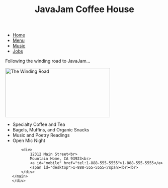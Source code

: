 <!DOCTYPE html>
<html>
   <head>
       <title>JavaJam Coffee House</title>
       <link rel="stylesheet" href="javajam.css">
       <meta charset="UTF-8">
       <meta name="viewport" content="width=device-width, initial-scale=1.0">
   </head>
   <body>
       <div id="wrapper">
       <header>
           <h1>JavaJam Coffee House</h1>
       </header>
       <nav>
           <ul>
               <li><a href="index.html">Home</a></li>
               <li><a href="menu.html">Menu</a></li>
               <li><a href="music.html">Music</a></li>
               <li><a href="jobs.html">Jobs</a></li>
           </ul>
       </nav>
       <main>
           <p>Following the winding road to JavaJam...</p>
           <img class="floatright" src="windingroad.jpg" height="156" width="333" alt="The Winding Road">
           <ul>
               <li>Specialty Coffee and Tea</li>
               <li>Bagels, Muffins, and Organic Snacks</li>
               <li>Music and Poetry Readings</li>
               <li>Open Mic Night</li>
           </ul>

           <div>
               12312 Main Street<br>
               Mountain Home, CA 93923<br>
               <a id="mobile" href="tel:1-888-555-5555">1-888-555-5555</a>
               <span id="desktop">1-888-555-5555</span><br><br>
           </div>
       </main>
       </div>
   </body>
</html>
